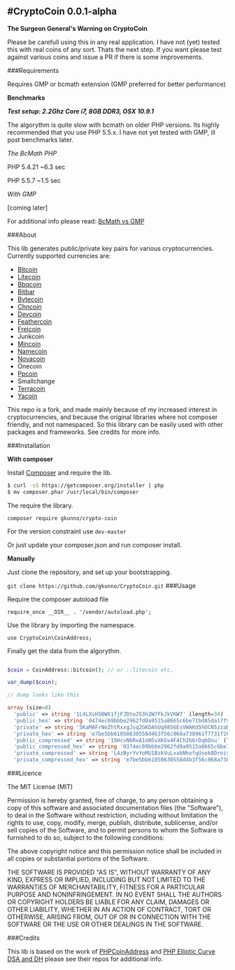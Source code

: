 #CryptoCoin 0.0.1-alpha
--
**The Surgeon General's Warning on CryptoCoin**

Please be carefull using this in any real application. I have not (yet)
tested this with real coins of any sort. Thats the next step.
If you want please test against various coins and issue a PR if there is some
improvements.

###Requirements

Requires GMP or bcmath extension (GMP preferred for better performance)

**Benchmarks**

***Test setup: 2.2Ghz Core i7, 8GB DDR3, OSX 10.9.1***

The algorythm is quite slow with bcmath on older PHP versions. Its highly recommended
that you use PHP 5.5.x. I have not yet tested with GMP, ill post benchmarks later.

*The BcMath PHP*

PHP 5.4.21
~6.3 sec

PHP 5.5.7
~1.5 sec

*With GMP*

[coming later]

For additional info please read: [BcMath vs GMP](http://phpseclib.sourceforge.net/math/intro.html)

###About

This lib generates public/private key pairs for various cryptocurrencies. Currently
supported currencies are:

- [Bitcoin](http://bitcoin.org/)
- [Litecoin](https://litecoin.org/)
- [Bbqcoin](http://bbqcoin.org/)
- [Bitbar](http://bitbar.biz/downloads)
- [Bytecoin](http://bytecoin.biz/)
- [Chncoin](http://chncoin.org/)
- [Devcoin](http://devcoin.org/)
- [Feathercoin](http://feathercoin.com/)
- [Freicoin](http://freico.in/)
- Junkcoin
- [Mincoin](http://www.min-coin.org/)
- [Namecoin](https://www.namecoin.org/)
- [Novacoin](http://novacoin.org/)
- Onecoin
- [Ppcoin](https://en.bitcoin.it/wiki/PPCoin)
- Smallchange
- [Terracoin](http://terracoin.org/)
- [Yacoin](http://www.yacoin.org/)

This repo is a fork, and made mainly because of my increased interest in cryptocurrencies,
and because the original libraries where not composer friendly, and not namespaced. So this library can be easily used
with other packages and frameworks. See credits for more info.

###Installation

**With composer**

Install [Composer](http://getcomposer.org/) and require the lib.

```bash
$ curl -sS https://getcomposer.org/installer | php
$ mv composer.phar /usr/local/bin/composer
```

The require the library.

```composer require gkunno/crypto-coin```

For the version constraint use ```dev-master```

Or just update your composer.json and run composer install.

**Manually**

Just clone the repository, and set up your bootstrapping.

```git clone https://github.com/gkunno/CryptoCoin.git```
###Usage

Require the composer autoload file

```require_once __DIR__ . '/vendor/autoload.php';```

Use the library by importing the namespace.

```use CryptoCoin\CoinAddress;```

Finally get the data from the algorythm.

```php

$coin = CoinAddress::bitcoin(); // or ::litecoin etc.

var_dump($coin);

// dump looks like this

array (size=8)
  'public' => string '1L4LXsH5BWX1fjFJDteJ53h2W7FkJkVKW7' (length=34)
  'public_hex' => string '0474ec09bbbe2962fd0a9515a8665c6be71bd85da17f92b24d26999056a14787c4f6551b3d022ffd177ca99502d06fefb2280d2781eebfb22559f8cfc449420bc9' (length=130)
  'private' => string '5KaMAFrNeZhtRxxgJsq2GKDAhUq98S6EsVWAKd5hUCN5zzaMh3M' (length=51)
  'private_hex' => string 'e7be5bb61050630558d4b3f56c068a738961f7731f26911cb0935bfb6ef52dfe' (length=64)
  'public_compressed' => string '15HcvN6RxA1oN5vXKGv4F4Ch2b6rDqbDnu' (length=34)
  'public_compressed_hex' => string '0374ec09bbbe2962fd0a9515a8665c6be71bd85da17f92b24d26999056a14787c4' (length=66)
  'private_compressed' => string 'L4zByrYvYoMU1BzkVuLxabNhofqUsok8Droi9CFjd3A54kDdReK6' (length=52)
  'private_compressed_hex' => string 'e7be5bb61050630558d4b3f56c068a738961f7731f26911cb0935bfb6ef52dfe' (length=64)

```

###Licence

The MIT License (MIT)

Permission is hereby granted, free of charge, to any person obtaining a copy
of this software and associated documentation files (the "Software"), to deal
in the Software without restriction, including without limitation the rights
to use, copy, modify, merge, publish, distribute, sublicense, and/or sell
copies of the Software, and to permit persons to whom the Software is
furnished to do so, subject to the following conditions:

The above copyright notice and this permission notice shall be included in
all copies or substantial portions of the Software.

THE SOFTWARE IS PROVIDED "AS IS", WITHOUT WARRANTY OF ANY KIND, EXPRESS OR
IMPLIED, INCLUDING BUT NOT LIMITED TO THE WARRANTIES OF MERCHANTABILITY,
FITNESS FOR A PARTICULAR PURPOSE AND NONINFRINGEMENT. IN NO EVENT SHALL THE
AUTHORS OR COPYRIGHT HOLDERS BE LIABLE FOR ANY CLAIM, DAMAGES OR OTHER
LIABILITY, WHETHER IN AN ACTION OF CONTRACT, TORT OR OTHERWISE, ARISING FROM,
OUT OF OR IN CONNECTION WITH THE SOFTWARE OR THE USE OR OTHER DEALINGS IN
THE SOFTWARE.

###Credits

This lib is based on the work of [PHPCoinAddress](https://github.com/gkunno/PHPCoinAddress)
and [PHP Elliptic Curve DSA and DH](https://github.com/mdanter/phpecc) please see their repos
for additional info.
